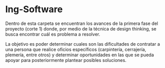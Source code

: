 # Ing-Software

Dentro de esta carpeta se encuentran los avances de la primera fase del proyecto (corte 1) donde, por medio de la técnica de design thinking, se busca encontrar cuál es problema a resolver. 

La objetivo es poder determinar cuales son las dificultades de contratar a una persona que realice oficios específicos (carpintería, cerrajería, plemería, entre otros) y determinar oportunidades en las que se pueda apoyar para posteriormente plantear posibles soluciones. 
